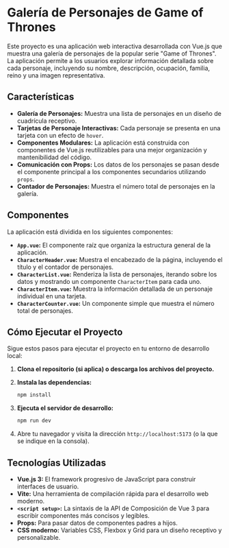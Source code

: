 # Galería de Personajes de Game of Thrones

Este proyecto es una aplicación web interactiva desarrollada con Vue.js que muestra una galería de personajes de la popular serie "Game of Thrones". La aplicación permite a los usuarios explorar información detallada sobre cada personaje, incluyendo su nombre, descripción, ocupación, familia, reino y una imagen representativa.

## Características

- **Galería de Personajes:** Muestra una lista de personajes en un diseño de cuadrícula receptivo.
- **Tarjetas de Personaje Interactivas:** Cada personaje se presenta en una tarjeta con un efecto de `hover`.
- **Componentes Modulares:** La aplicación está construida con componentes de Vue.js reutilizables para una mejor organización y mantenibilidad del código.
- **Comunicación con Props:** Los datos de los personajes se pasan desde el componente principal a los componentes secundarios utilizando `props`.
- **Contador de Personajes:** Muestra el número total de personajes en la galería.

## Componentes

La aplicación está dividida en los siguientes componentes:

- **`App.vue`:** El componente raíz que organiza la estructura general de la aplicación.
- **`CharacterHeader.vue`:** Muestra el encabezado de la página, incluyendo el título y el contador de personajes.
- **`CharacterList.vue`:** Renderiza la lista de personajes, iterando sobre los datos y mostrando un componente `CharacterItem` para cada uno.
- **`CharacterItem.vue`:** Muestra la información detallada de un personaje individual en una tarjeta.
- **`CharacterCounter.vue`:** Un componente simple que muestra el número total de personajes.

## Cómo Ejecutar el Proyecto

Sigue estos pasos para ejecutar el proyecto en tu entorno de desarrollo local:

1.  **Clona el repositorio (si aplica) o descarga los archivos del proyecto.**
2.  **Instala las dependencias:**

    ```bash
    npm install
    ```

3.  **Ejecuta el servidor de desarrollo:**

    ```bash
    npm run dev
    ```

4.  Abre tu navegador y visita la dirección `http://localhost:5173` (o la que se indique en la consola).

## Tecnologías Utilizadas

- **Vue.js 3:** El framework progresivo de JavaScript para construir interfaces de usuario.
- **Vite:** Una herramienta de compilación rápida para el desarrollo web moderno.
- **`<script setup>`:** La sintaxis de la API de Composición de Vue 3 para escribir componentes más concisos y legibles.
- **Props:** Para pasar datos de componentes padres a hijos.
- **CSS moderno:** Variables CSS, Flexbox y Grid para un diseño receptivo y personalizable.